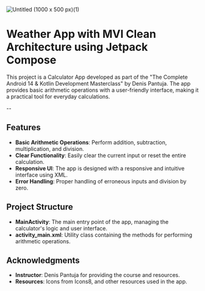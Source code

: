 ![Untitled (1000 x 500 px)(1)](https://github.com/CannurKartum/MyCalculator/assets/48458722/1a6115d9-21f5-414b-b0a6-e3be22aecfc8)


# Weather App with MVI Clean Architecture using Jetpack Compose

This project is a Calculator App developed as part of the "The Complete Android 14 & Kotlin Development Masterclass" by Denis Pantuja. 
The app provides basic arithmetic operations with a user-friendly interface, making it a practical tool for everyday calculations.

--

## Features

- **Basic Arithmetic Operations**: Perform addition, subtraction, multiplication, and division.
- **Clear Functionality**: Easily clear the current input or reset the entire calculation.
- **Responsive UI**: The app is designed with a responsive and intuitive interface using XML.
- **Error Handling**: Proper handling of erroneous inputs and division by zero.

## Project Structure

- **MainActivity**: The main entry point of the app, managing the calculator's logic and user interface.
- **activity_main.xml**: Utility class containing the methods for performing arithmetic operations.

## Acknowledgments
- **Instructor**: Denis Pantuja for providing the course and resources.
- **Resources**: Icons from Icons8, and other resources used in the app.
